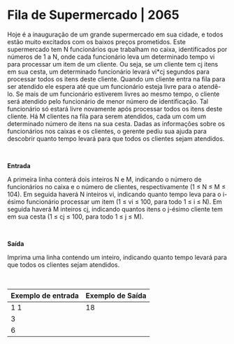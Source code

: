 # Fila de Supermercado | 2065

Hoje é a inauguração de um grande supermercado em sua cidade, e todos estão muito excitados com os baixos preços prometidos.
Este supermercado tem N funcionários que trabalham no caixa, identificados por números de 1 a N, onde cada funcionário leva um determinado tempo vi para processar um item de um cliente. Ou seja, se um cliente tem cj itens em sua cesta, um determinado funcionário levará vi*cj segundos para processar todos os itens deste cliente.
Quando um cliente entra na fila para ser atendido ele espera até que um funcionário esteja livre para o atendê-lo. Se mais de um funcionário estiverem livres ao mesmo tempo, o cliente será atendido pelo funcionário de menor número de identificação. Tal funcionário só estará livre novamente após processar todos os itens deste cliente.
Há M clientes na fila para serem atendidos, cada um com um determinado número de itens na sua cesta. Dadas as informações sobre os funcionários nos caixas e os clientes, o gerente pediu sua ajuda para descobrir quanto tempo levará para que todos os clientes sejam atendidos.

</br>

**Entrada**

A primeira linha conterá dois inteiros N e M, indicando o número de funcionários no caixa e o número de clientes, respectivamente (1 ≤ N ≤ M ≤ 104).
Em seguida haverá N inteiros vi, indicando quanto tempo leva para o i-ésimo funcionário processar um item (1 ≤ vi ≤ 100, para todo 1 ≤ i ≤ N).
Em seguida haverá M inteiros cj, indicando quantos itens o j-ésimo cliente tem em sua cesta (1 ≤ cj ≤ 100, para todo 1 ≤ j ≤ M).

</br>

**Saída**

Imprima uma linha contendo um inteiro, indicando quanto tempo levará para que todos os clientes sejam atendidos.

</br>

|Exemplo de entrada| Exemplo de Saída|
|------------------|-----------------|
|1 1 | 18|
|3 | |
|6 | |
